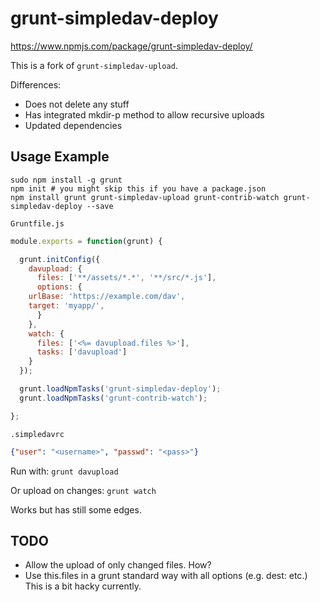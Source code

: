 # grunt-simpledav-deploy

https://www.npmjs.com/package/grunt-simpledav-deploy/

This is a fork of `grunt-simpledav-upload`.

Differences:

* Does not delete any stuff
* Has integrated mkdir-p method to allow recursive uploads
* Updated dependencies

## Usage Example

```
sudo npm install -g grunt
npm init # you might skip this if you have a package.json
npm install grunt grunt-simpledav-upload grunt-contrib-watch grunt-simpledav-deploy --save
```

`Gruntfile.js`

```js
module.exports = function(grunt) {

  grunt.initConfig({
    davupload: {
      files: ['**/assets/*.*', '**/src/*.js'],
      options: {
	urlBase: 'https://example.com/dav',
	target: 'myapp/',
      }
    },
    watch: {
      files: ['<%= davupload.files %>'],
      tasks: ['davupload']
    }
  });

  grunt.loadNpmTasks('grunt-simpledav-deploy');
  grunt.loadNpmTasks('grunt-contrib-watch');

};
```

`.simpledavrc`

```json
{"user": "<username>", "passwd": "<pass>"}
```

Run with: `grunt davupload`

Or upload on changes: `grunt watch`

Works but has still some edges. 

## TODO

* Allow the upload of only changed files. How?
* Use this.files in a grunt standard way with all options (e.g. dest: etc.) This is a bit hacky currently.
